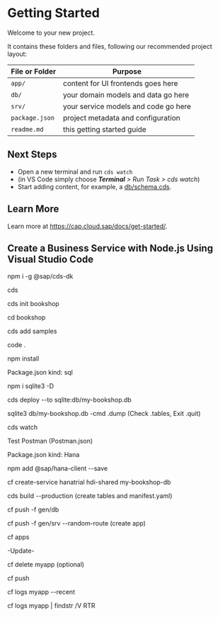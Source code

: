 # Getting Started

Welcome to your new project.

It contains these folders and files, following our recommended project layout:

File or Folder | Purpose
---------|----------
`app/` | content for UI frontends goes here
`db/` | your domain models and data go here
`srv/` | your service models and code go here
`package.json` | project metadata and configuration
`readme.md` | this getting started guide


## Next Steps

- Open a new terminal and run `cds watch` 
- (in VS Code simply choose _**Terminal** > Run Task > cds watch_)
- Start adding content, for example, a [db/schema.cds](db/schema.cds).


## Learn More

Learn more at https://cap.cloud.sap/docs/get-started/.


## Create a Business Service with Node.js Using Visual Studio Code 

npm i -g @sap/cds-dk

cds

cds init bookshop

cd bookshop

cds add samples

code .

npm install

Package.json kind: sql

npm i sqlite3 -D  

cds deploy --to sqlite:db/my-bookshop.db

sqlite3 db/my-bookshop.db -cmd .dump  (Check .tables, Exit .quit)

cds watch

Test Postman  (Postman.json)

Package.json kind: Hana

npm add @sap/hana-client --save

cf create-service hanatrial hdi-shared my-bookshop-db

cds build --production   (create tables and manifest.yaml)

cf push -f gen/db

cf push -f gen/srv --random-route  (create app)

cf apps

-Update-

cf delete myapp (optional)

cf push

cf logs myapp --recent

cf logs myapp | findstr /V RTR
